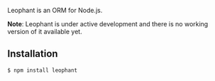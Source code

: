 Leophant is an ORM for Node.js.

**Note**: Leophant is under active development and there is no working version of it available yet.

## Installation

```bash
$ npm install leophant
```
